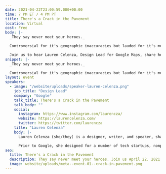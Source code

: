```yaml
---
date: 2021-04-22T23:00:59.000+00:00
time: 7 PM ET / 4 PM PT
title: There's a Crack in the Pavement
location: Virtual
cost: Free
body: |-
  _They say never meet your heroes._

  Controversial for it's geographic inaccuracies but lauded for it's modern simplicity, the 1972 New York City Subway Map was both a work of art and an inaccurate representation of the city. Lauren's story is a reflection of how often the art represents it's creator.

  Join us to hear Lauren Celenza, Design Lead for Google Maps, share her journey to become a map designer and the cracks she had to step over to get there.
snippet: |-
  _They say never meet your heroes._

  Controversial for it's geographic inaccuracies but lauded for it's modern simplicity, the 1972 New York City Subway Map was both a work of art and an inaccurate representation of the city. Lauren's story is a reflection of how often the art represents it's creator.
layout: event
speakers:
  - image: "/website/uploads/speaker-lauren-celenza.png"
    job_title: "Design Lead"
    company: "Google"
    talk_title: There's a Crack in the Pavement
    talk_body: ""
    social:
      instagram: https://www.instagram.com/laurencza/
      website: https://laurencelenza.com/
      twitter: https://twitter.com/laurencza
    title: "Lauren Celenza"
    body: |-
      Lauren Celenza (she/they) is a designer, writer, and speaker, shaping technology towards more inclusion, equity, and humanity. She currently works as a Design Lead for Google Maps and is a member of the Alphabet Workers Union. She also teaches as an adjunct professor at universities across the world. Throughout her time at Google, she worked to create more equitable practices in the way maps and technology are shaped, ultimately shifting Google Maps from a technology exclusively made for cars to one made for motorbikes and public transportation.

      Prior to Google, she designed for a number of tech startups, nonprofits, and civic organizations, including The Gates Foundation and Citizen Schools. Her work has appeared in Forbes, The New York Times, BBC, and Quartz.
seo:
  title: There's a Crack in the Pavement
  description: They say never meet your heroes. Join us April 22, 2021 to hear Lauren Celenza share her story.
  image: website/uploads/meta--event-01--crack-in-pavement.png
---
```

